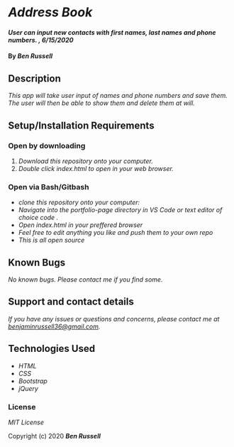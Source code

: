 # _Address Book_

#### _User can input new contacts with first names, last names and phone numbers. , 6/15/2020_

#### By _**Ben Russell**_

## Description

_This app will take user input of names and phone numbers and save them. The user will then be able to show them and delete them at will._

## Setup/Installation Requirements

### Open by downloading

1. _Download this repository onto your computer._
2. _Double click index.html to open in your web browser._

### Open via Bash/Gitbash

* _clone this repository onto your computer:_
* _Navigate into the portfolio-page directory in VS Code or text editor of choice code ._
* _Open index.html in your preffered browser_
* _Feel free to edit anything you like and push them to your own repo_
* _This is all open source_


## Known Bugs

_No known bugs. Please contact me if you find some._

## Support and contact details

_If you have any issues or questions and concerns, please contact me at benjaminrussell36@gmail.com._

## Technologies Used

* _HTML_
* _CSS_
* _Bootstrap_
* _jQuery_

### License

*MIT License*

Copyright (c) 2020 **_Ben Russell_**